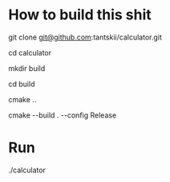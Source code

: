 # How to build this shit
git clone git@github.com:tantskii/calculator.git

cd calculator

mkdir build

cd build

cmake ..

cmake --build . --config Release

# Run
./calculator
